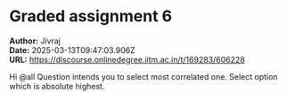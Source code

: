 # Graded assignment 6

**Author:** Jivraj  
**Date:** 2025-03-13T09:47:03.906Z  
**URL:** https://discourse.onlinedegree.iitm.ac.in/t/169283/606228

Hi @all
Question intends you to select most correlated one.
Select option which is absolute highest.
